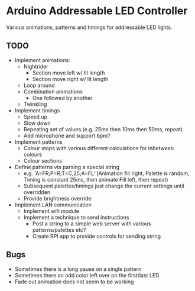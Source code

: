 # Arduino Addressable LED Controller

Various animations, patterns and timings for addressable LED lights.

## TODO

- Implement animations:
    - Nightrider
        - Section move left w/ lit length
        - Section move right w/ lit length
    - Loop around
    - Combination animations
        - One followed by another
    - Twinkling
- Implement timings
    - Speed up
    - Slow down
    - Repeating set of values (e.g. 25ms then 10ms then 50ms, repeat)
    - Add microphone and support bpm?
- Implement patterns
    - Colour stops with various different calculations for inbetween colours
    - Colour sections
- Define patterns via parsing a special string
	- e.g. 'A=FR;P=R;T=C,25;A=FL' (Animation fill right, Palette is random, Timing is constant 25ms, then animate Fill left, then repeat)
	- Subsequent palettes/timings just change the current settings until overridden
	- Provide brightness override
- Implement LAN communication
	- Implement wifi module
	- Implement a technique to send instructions
		- Post a string to a simple web server with various patterns/palettes etc?
		- Create RPI app to provide controls for sending string

## Bugs

- Sometimes there is a long pause on a single pattern
- Sometimes there an odd color left over on the first/last LED
- Fade out animation does not seem to be working